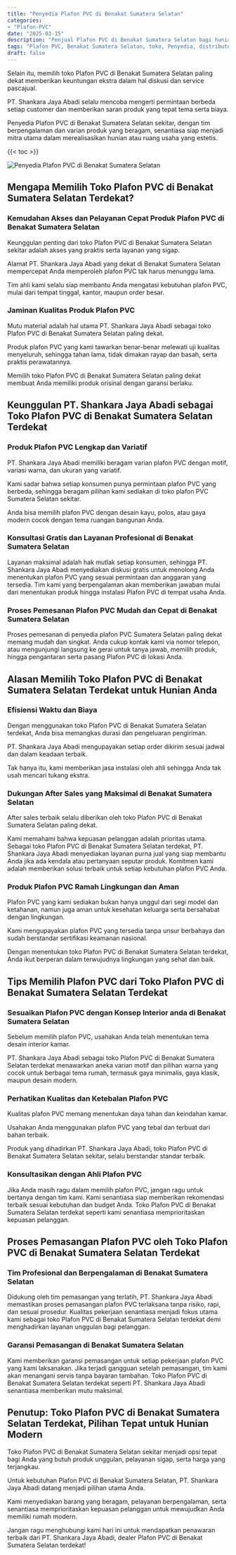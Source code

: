 ```yaml
---
title: "Penyedia Plafon PVC di Benakat Sumatera Selatan"
categories: 
- "Plafon-PVC"
date: "2025-03-15"
description: "Penjual Plafon PVC di Benakat Sumatera Selatan bagi hunian, office, dan toko. Plafon terbaik, beragam motif, warna modern, beserta layanan instalasi oleh tim profesional dan jaminan resmi!|Layanan distribusi Plafon PVC di Benakat Sumatera Selatan untuk kebutuhan rumah, office, maupun gerai, beserta plafon terbaik dan pemasangan oleh tenaga ahli ahli dan jaminan resmi.|Alternatif Plafon PVC di Benakat Sumatera Selatan yang andal bagi rumah, office, dan toko, bersama material unggulan dan pemasangan oleh tim profesional serta jaminan resmi.|Penjualan Plafon PVC di Benakat Sumatera Selatan bagi hunian, office, dan toko, beserta material terbaik dan penempatan ditangani oleh tenaga ahli profesional, disertai dengan garansi resmi.}"
tags: "Plafon PVC, Benakat Sumatera Selatan, toko, Penyedia, distributor"
draft: false
---
```


Selain itu, memilih toko Plafon PVC di Benakat Sumatera Selatan paling dekat memberikan keuntungan ekstra dalam hal diskusi dan service pascajual.

PT. Shankara Jaya Abadi selalu mencoba mengerti permintaan berbeda setiap customer dan memberikan saran produk yang tepat tema serta biaya.

Penyedia Plafon PVC di Benakat Sumatera Selatan sekitar, dengan tim berpengalaman dan varian produk yang beragam, senantiasa siap menjadi mitra utama dalam merealisasikan hunian atau ruang usaha yang estetis.

{{< toc >}}

![Penyedia Plafon PVC di Benakat Sumatera Selatan](/images/Plafon-PVC/Penyedia-Plafon-PVC-di-Benakat-Sumatera-Selatan.png)


## Mengapa Memilih Toko Plafon PVC di Benakat Sumatera Selatan Terdekat?

### Kemudahan Akses dan Pelayanan Cepat Produk Plafon PVC di Benakat Sumatera Selatan

Keunggulan penting dari toko Plafon PVC di Benakat Sumatera Selatan sekitar adalah akses yang praktis serta layanan yang sigap.

Alamat PT. Shankara Jaya Abadi yang dekat di Benakat Sumatera Selatan mempercepat Anda memperoleh plafon PVC tak harus menunggu lama.

Tim ahli kami selalu siap membantu Anda mengatasi kebutuhan plafon PVC, mulai dari tempat tinggal, kantor, maupun order besar.

### Jaminan Kualitas Produk Plafon PVC

Mutu material adalah hal utama PT. Shankara Jaya Abadi sebagai toko Plafon PVC di Benakat Sumatera Selatan paling dekat.

Produk plafon PVC yang kami tawarkan benar-benar melewati uji kualitas menyeluruh, sehingga tahan lama, tidak dimakan rayap dan basah, serta praktis perawatannya.

Memilih toko Plafon PVC di Benakat Sumatera Selatan paling dekat membuat Anda memiliki produk orisinal dengan garansi berlaku.

## Keunggulan PT. Shankara Jaya Abadi sebagai Toko Plafon PVC di Benakat Sumatera Selatan Terdekat

### Produk Plafon PVC Lengkap dan Variatif

PT. Shankara Jaya Abadi memiliki beragam varian plafon PVC dengan motif, variasi warna, dan ukuran yang variatif.

Kami sadar bahwa setiap konsumen punya permintaan plafon PVC yang berbeda, sehingga beragam pilihan kami sediakan di toko plafon PVC Sumatera Selatan sekitar.

Anda bisa memilih plafon PVC dengan desain kayu, polos, atau gaya modern cocok dengan tema ruangan bangunan Anda.

### Konsultasi Gratis dan Layanan Profesional di Benakat Sumatera Selatan

Layanan maksimal adalah hak mutlak setiap konsumen, sehingga PT. Shankara Jaya Abadi menyediakan diskusi gratis untuk menolong Anda menentukan plafon PVC yang sesuai permintaan dan anggaran yang tersedia. Tim kami yang berpengalaman akan memberikan jawaban mulai dari menentukan produk hingga instalasi Plafon PVC di tempat usaha Anda.

### Proses Pemesanan Plafon PVC Mudah dan Cepat di Benakat Sumatera Selatan

Proses pemesanan di penyedia plafon PVC Sumatera Selatan paling dekat memang mudah dan singkat. Anda cukup kontak kami via nomor telepon, atau mengunjungi langsung ke gerai untuk tanya jawab, memilih produk, hingga pengantaran serta pasang Plafon PVC di lokasi Anda.

## Alasan Memilih Toko Plafon PVC di Benakat Sumatera Selatan Terdekat untuk Hunian Anda

### Efisiensi Waktu dan Biaya

Dengan menggunakan toko Plafon PVC di Benakat Sumatera Selatan terdekat, Anda bisa memangkas durasi dan pengeluaran pengiriman.

PT. Shankara Jaya Abadi mengupayakan setiap order dikirim sesuai jadwal dan dalam keadaan terbaik.

Tak hanya itu, kami memberikan jasa instalasi oleh ahli sehingga Anda tak usah mencari tukang ekstra.

### Dukungan After Sales yang Maksimal di Benakat Sumatera Selatan

After sales terbaik selalu diberikan oleh toko Plafon PVC di Benakat Sumatera Selatan paling dekat.

Kami memahami bahwa kepuasan pelanggan adalah prioritas utama. Sebagai toko Plafon PVC di Benakat Sumatera Selatan terdekat, PT. Shankara Jaya Abadi menyediakan layanan purna jual yang siap membantu Anda jika ada kendala atau pertanyaan seputar produk. Komitmen kami adalah memberikan solusi terbaik untuk setiap kebutuhan plafon PVC Anda.

### Produk Plafon PVC Ramah Lingkungan dan Aman

Plafon PVC yang kami sediakan bukan hanya unggul dari segi model dan ketahanan, namun juga aman untuk kesehatan keluarga serta bersahabat dengan lingkungan.

Kami mengupayakan plafon PVC yang tersedia tanpa unsur berbahaya dan sudah berstandar sertifikasi keamanan nasional.

Dengan menentukan toko Plafon PVC di Benakat Sumatera Selatan terdekat, Anda ikut berperan dalam terwujudnya lingkungan yang sehat dan baik.

## Tips Memilih Plafon PVC dari Toko Plafon PVC di Benakat Sumatera Selatan Terdekat

### Sesuaikan Plafon PVC dengan Konsep Interior anda di Benakat Sumatera Selatan

Sebelum memilih plafon PVC, usahakan Anda telah menentukan tema desain interior kamar.

PT. Shankara Jaya Abadi sebagai toko Plafon PVC di Benakat Sumatera Selatan terdekat menawarkan aneka varian motif dan pilihan warna yang cocok untuk berbagai tema rumah, termasuk gaya minimalis, gaya klasik, maupun desain modern.

### Perhatikan Kualitas dan Ketebalan Plafon PVC

Kualitas plafon PVC memang menentukan daya tahan dan keindahan kamar.

Usahakan Anda menggunakan plafon PVC yang tebal dan terbuat dari bahan terbaik.

Produk yang dihadirkan PT. Shankara Jaya Abadi, toko Plafon PVC di Benakat Sumatera Selatan sekitar, selalu berstandar standar terbaik.

### Konsultasikan dengan Ahli Plafon PVC

Jika Anda masih ragu dalam memilih plafon PVC, jangan ragu untuk bertanya dengan tim kami. Kami senantiasa siap memberikan rekomendasi terbaik sesuai kebutuhan dan budget Anda. Toko Plafon PVC di Benakat Sumatera Selatan terdekat seperti kami senantiasa memprioritaskan kepuasan pelanggan.

## Proses Pemasangan Plafon PVC oleh Toko Plafon PVC di Benakat Sumatera Selatan Terdekat

### Tim Profesional dan Berpengalaman di Benakat Sumatera Selatan

Didukung oleh tim pemasangan yang terlatih, PT. Shankara Jaya Abadi memastikan proses pemasangan plafon PVC terlaksana tanpa risiko, rapi, dan sesuai prosedur. Kualitas pekerjaan senantiasa menjadi fokus utama kami sebagai toko Plafon PVC di Benakat Sumatera Selatan terdekat demi menghadirkan layanan unggulan bagi pelanggan.

### Garansi Pemasangan di Benakat Sumatera Selatan

Kami memberikan garansi pemasangan untuk setiap pekerjaan plafon PVC yang kami laksanakan. Jika terjadi gangguan setelah pemasangan, tim kami akan menangani servis tanpa bayaran tambahan. Toko Plafon PVC di Benakat Sumatera Selatan terdekat seperti PT. Shankara Jaya Abadi senantiasa memberikan mutu maksimal.

## Penutup: Toko Plafon PVC di Benakat Sumatera Selatan Terdekat, Pilihan Tepat untuk Hunian Modern

Toko Plafon PVC di Benakat Sumatera Selatan sekitar menjadi opsi tepat bagi Anda yang butuh produk unggulan, pelayanan sigap, serta harga yang terjangkau.

Untuk kebutuhan Plafon PVC di Benakat Sumatera Selatan, PT. Shankara Jaya Abadi datang menjadi pilihan utama Anda.

Kami menyediakan barang yang beragam, pelayanan berpengalaman, serta senantiasa memprioritaskan kepuasan pelanggan untuk mewujudkan Anda memiliki rumah modern.

Jangan ragu menghubungi kami hari ini untuk mendapatkan penawaran terbaik dari PT. Shankara Jaya Abadi, dealer Plafon PVC di Benakat Sumatera Selatan terdekat!